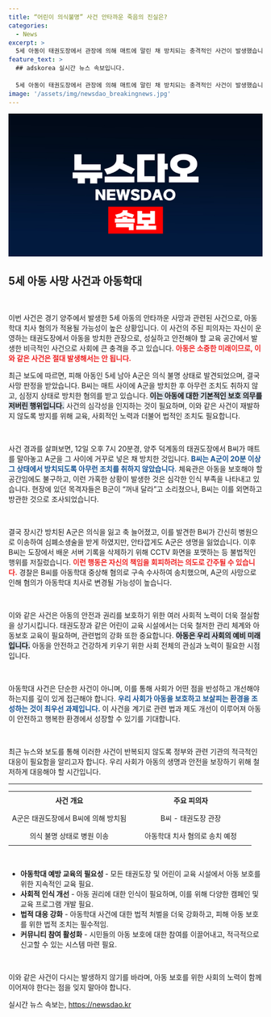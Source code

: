 ```yaml
---
title: “어린이 의식불명” 사건 안타까운 죽음의 진실은?
categories:
  - News
excerpt: >
  5세 아동이 태권도장에서 관장에 의해 매트에 말린 채 방치되는 충격적인 사건이 발생했습니다. 의식 불명의 상태로 사망한 A군, 이제 관장 B씨는 아동학대 치사 혐의로 철저한 수사를 받게 됩니다. 클릭해 진실을 확인하세요!
feature_text: >
  ## adskorea 실시간 뉴스 속보입니다.

  5세 아동이 태권도장에서 관장에 의해 매트에 말린 채 방치되는 충격적인 사건이 발생했습니다. 의식 불명의 상태로 사망한 A군, 이제 관장 B씨는 아동학대 치사 혐의로 철저한 수사를 받게 됩니다. 클릭해 진실을 확인하세요!
image: '/assets/img/newsdao_breakingnews.jpg'
---
```


<p><img src="/assets/img/newsdao_breakingnews.jpg" alt="adskorea 속보" /></p>

<h2 data-ke-size="size26">5세 아동 사망 사건과 아동학대</h2>

<p data-ke-size="size16">&nbsp;</p> 

<p>이번 사건은 경기 양주에서 발생한 5세 아동의 안타까운 사망과 관련된 사건으로, 아동학대 치사 혐의가 적용될 가능성이 높은 상황입니다. 이 사건의 주된 피의자는 자신이 운영하는 태권도장에서 아동을 방치한 관장으로, 성실하고 안전해야 할 교육 공간에서 발생한 비극적인 사건으로 사회에 큰 충격을 주고 있습니다. <b><span style="color: #ee2323;">아동은 소중한 미래이므로, 이와 같은 사건은 절대 발생해서는 안 됩니다.</span></b> </p>

<p>최근 보도에 따르면, 피해 아동인 5세 남아 A군은 의식 불명 상태로 발견되었으며, 결국 사망 판정을 받았습니다. B씨는 매트 사이에 A군을 방치한 후 아무런 조치도 취하지 않고, 심정지 상태로 방치한 혐의를 받고 있습니다. <b><span style="background-color: #21538527;">이는 아동에 대한 기본적인 보호 의무를 저버린 행위입니다.</span></b> 사건의 심각성을 인지하는 것이 필요하며, 이와 같은 사건이 재발하지 않도록 방지를 위해 교육, 사회적인 노력과 더불어 법적인 조치도 필요합니다.</p>

<p data-ke-size="size16">&nbsp;</p> 

<p>사건 경과를 살펴보면, 12일 오후 7시 20분경, 양주 덕계동의 태권도장에서 B씨가 매트를 말아놓고 A군을 그 사이에 거꾸로 넣은 채 방치한 것입니다. <b><span style="color: #1a5490;">B씨는 A군이 20분 이상 그 상태에서 방치되도록 아무런 조치를 취하지 않았습니다.</span></b> 체육관은 아동을 보호해야 할 공간임에도 불구하고, 이런 가혹한 상황이 발생한 것은 심각한 인식 부족을 나타내고 있습니다. 현장에 있던 목격자들은 B군이 “꺼내 달라”고 소리쳤으나, B씨는 이를 외면하고 방관한 것으로 조사되었습니다. </p>

<p data-ke-size="size16">&nbsp;</p> 

<p>결국 장시간 방치된 A군은 의식을 잃고 축 늘어졌고, 이를 발견한 B씨가 간신히 병원으로 이송하여 심폐소생술을 받게 하였지만, 안타깝게도 A군은 생명을 잃었습니다. 이후 B씨는 도장에서 배운 서버 기록을 삭제하기 위해 CCTV 화면을 포맷하는 등 불법적인 행위를 저질렀습니다. <b><span style="color: #ee2323;">이런 행동은 자신의 책임을 회피하려는 의도로 간주될 수 있습니다.</span></b> 경찰은 B씨를 아동학대 중상해 혐의로 구속 수사하여 송치했으며, A군의 사망으로 인해 혐의가 아동학대 치사로 변경될 가능성이 높습니다. </p>

<p data-ke-size="size16">&nbsp;</p> 

<p>이와 같은 사건은 아동의 안전과 권리를 보호하기 위한 여러 사회적 노력이 더욱 절실함을 상기시킵니다. 태권도장과 같은 어린이 교육 시설에서는 더욱 철저한 관리 체계와 아동보호 교육이 필요하며, 관련법의 강화 또한 중요합니다. <b><span style="background-color: #21538527;">아동은 우리 사회의 예비 미래입니다.</span></b> 아동을 안전하고 건강하게 키우기 위한 사회 전체의 관심과 노력이 필요한 시점입니다. </p>

<p data-ke-size="size16">&nbsp;</p> 

<p>아동학대 사건은 단순한 사건이 아니며, 이를 통해 사회가 어떤 점을 반성하고 개선해야 하는지를 깊이 있게 접근해야 합니다. <b><span style="color: #1a5490;">우리 사회가 아동을 보호하고 보살피는 환경을 조성하는 것이 최우선 과제입니다.</span></b> 이 사건을 계기로 관련 법과 제도 개선이 이루어져 아동이 안전하고 행복한 환경에서 성장할 수 있기를 기대합니다. </p>

<p data-ke-size="size16">&nbsp;</p> 

<p>최근 뉴스와 보도를 통해 이러한 사건이 반복되지 않도록 정부와 관련 기관의 적극적인 대응이 필요함을 알리고자 합니다. 우리 사회가 아동의 생명과 안전을 보장하기 위해 철저하게 대응해야 할 시간입니다. </p>

<hr>

<table style="width: 100%; border-collapse: collapse;">
<tbody>
<tr>
<td style="width: 50%; height: 30px; text-align: center;"><b>사건 개요</b></td>
<td style="width: 50%; height: 30px; text-align: center;"><b>주요 피의자</b></td>
</tr>
<tr>
<td style="height: 30px; text-align: center;">A군은 태권도장에서 B씨에 의해 방치됨</td>
<td style="height: 30px; text-align: center;">B씨 - 태권도장 관장</td>
</tr>
<tr>
<td style="height: 30px; text-align: center;">의식 불명 상태로 병원 이송</td>
<td style="height: 30px; text-align: center;">아동학대 치사 혐의로 송치 예정</td>
</tr>
</tbody>
</table>

<p data-ke-size="size16">&nbsp;</p> 

<ul>
<li><b>아동학대 예방 교육의 필요성 </b> - 모든 태권도장 및 어린이 교육 시설에서 아동 보호를 위한 지속적인 교육 필요.</li>
<li><b>사회적 인식 개선</b> - 아동 권리에 대한 인식이 필요하며, 이를 위해 다양한 캠페인 및 교육 프로그램 개발 필요.</li>
<li><b>법적 대응 강화</b> - 아동학대 사건에 대한 법적 처벌을 더욱 강화하고, 피해 아동 보호를 위한 법적 조치는 필수적임.</li>
<li><b>커뮤니티 참여 활성화</b> - 시민들의 아동 보호에 대한 참여를 이끌어내고, 적극적으로 신고할 수 있는 시스템 마련 필요.</li>
</ul> 

<p data-ke-size="size16">&nbsp;</p> 

<p>이와 같은 사건이 다시는 발생하지 않기를 바라며, 아동 보호를 위한 사회의 노력이 함께 이어져야 한다는 점을 잊지 말아야 합니다.</p>
실시간 뉴스 속보는, <a href="https://newsdao.kr" rel="dofollow">https://newsdao.kr</a>


